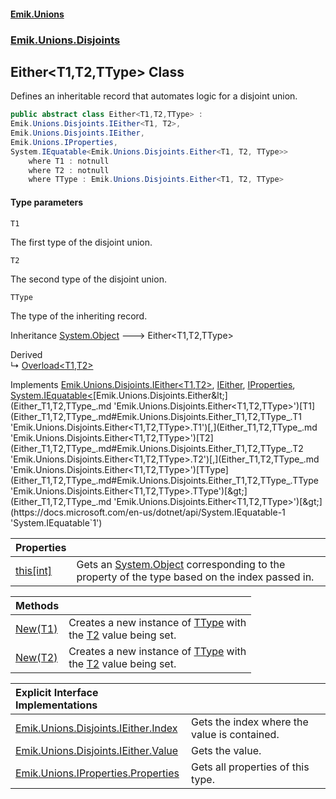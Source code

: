 #### [Emik.Unions](index.md 'index')
### [Emik.Unions.Disjoints](Emik.Unions.Disjoints.md 'Emik.Unions.Disjoints')

## Either<T1,T2,TType> Class

Defines an inheritable record that automates logic for a disjoint union.

```csharp
public abstract class Either<T1,T2,TType> :
Emik.Unions.Disjoints.IEither<T1, T2>,
Emik.Unions.Disjoints.IEither,
Emik.Unions.IProperties,
System.IEquatable<Emik.Unions.Disjoints.Either<T1, T2, TType>>
    where T1 : notnull
    where T2 : notnull
    where TType : Emik.Unions.Disjoints.Either<T1, T2, TType>
```
#### Type parameters

<a name='Emik.Unions.Disjoints.Either_T1,T2,TType_.T1'></a>

`T1`

The first type of the disjoint union.

<a name='Emik.Unions.Disjoints.Either_T1,T2,TType_.T2'></a>

`T2`

The second type of the disjoint union.

<a name='Emik.Unions.Disjoints.Either_T1,T2,TType_.TType'></a>

`TType`

The type of the inheriting record.

Inheritance [System.Object](https://docs.microsoft.com/en-us/dotnet/api/System.Object 'System.Object') &#129106; Either<T1,T2,TType>

Derived  
&#8627; [Overload&lt;T1,T2&gt;](Overload_T1,T2_.md 'Emik.Unions.Disjoints.Overload<T1,T2>')

Implements [Emik.Unions.Disjoints.IEither&lt;](IEither_T1,T2_.md 'Emik.Unions.Disjoints.IEither<T1,T2>')[T1](Either_T1,T2,TType_.md#Emik.Unions.Disjoints.Either_T1,T2,TType_.T1 'Emik.Unions.Disjoints.Either<T1,T2,TType>.T1')[,](IEither_T1,T2_.md 'Emik.Unions.Disjoints.IEither<T1,T2>')[T2](Either_T1,T2,TType_.md#Emik.Unions.Disjoints.Either_T1,T2,TType_.T2 'Emik.Unions.Disjoints.Either<T1,T2,TType>.T2')[&gt;](IEither_T1,T2_.md 'Emik.Unions.Disjoints.IEither<T1,T2>'), [IEither](IEither.md 'Emik.Unions.Disjoints.IEither'), [IProperties](IProperties.md 'Emik.Unions.IProperties'), [System.IEquatable&lt;](https://docs.microsoft.com/en-us/dotnet/api/System.IEquatable-1 'System.IEquatable`1')[Emik.Unions.Disjoints.Either&lt;](Either_T1,T2,TType_.md 'Emik.Unions.Disjoints.Either<T1,T2,TType>')[T1](Either_T1,T2,TType_.md#Emik.Unions.Disjoints.Either_T1,T2,TType_.T1 'Emik.Unions.Disjoints.Either<T1,T2,TType>.T1')[,](Either_T1,T2,TType_.md 'Emik.Unions.Disjoints.Either<T1,T2,TType>')[T2](Either_T1,T2,TType_.md#Emik.Unions.Disjoints.Either_T1,T2,TType_.T2 'Emik.Unions.Disjoints.Either<T1,T2,TType>.T2')[,](Either_T1,T2,TType_.md 'Emik.Unions.Disjoints.Either<T1,T2,TType>')[TType](Either_T1,T2,TType_.md#Emik.Unions.Disjoints.Either_T1,T2,TType_.TType 'Emik.Unions.Disjoints.Either<T1,T2,TType>.TType')[&gt;](Either_T1,T2,TType_.md 'Emik.Unions.Disjoints.Either<T1,T2,TType>')[&gt;](https://docs.microsoft.com/en-us/dotnet/api/System.IEquatable-1 'System.IEquatable`1')

| Properties | |
| :--- | :--- |
| [this[int]](Either_T1,T2,TType_.Item(Int32).md 'Emik.Unions.Disjoints.Either<T1,T2,TType>.this[int]') | Gets an [System.Object](https://docs.microsoft.com/en-us/dotnet/api/System.Object 'System.Object') corresponding to the property of the type based on the index passed in. |

| Methods | |
| :--- | :--- |
| [New(T1)](Either_T1,T2,TType_.New(T1).md 'Emik.Unions.Disjoints.Either<T1,T2,TType>.New(T1)') | Creates a new instance of [TType](Either_T1,T2,TType_.md#Emik.Unions.Disjoints.Either_T1,T2,TType_.TType 'Emik.Unions.Disjoints.Either<T1,T2,TType>.TType') with<br/>the [T2](Either_T1,T2,TType_.md#Emik.Unions.Disjoints.Either_T1,T2,TType_.T2 'Emik.Unions.Disjoints.Either<T1,T2,TType>.T2') value being set. |
| [New(T2)](Either_T1,T2,TType_.New(T2).md 'Emik.Unions.Disjoints.Either<T1,T2,TType>.New(T2)') | Creates a new instance of [TType](Either_T1,T2,TType_.md#Emik.Unions.Disjoints.Either_T1,T2,TType_.TType 'Emik.Unions.Disjoints.Either<T1,T2,TType>.TType') with<br/>the [T2](Either_T1,T2,TType_.md#Emik.Unions.Disjoints.Either_T1,T2,TType_.T2 'Emik.Unions.Disjoints.Either<T1,T2,TType>.T2') value being set. |

| Explicit Interface Implementations | |
| :--- | :--- |
| [Emik.Unions.Disjoints.IEither.Index](Either_T1,T2,TType_.Emik.Unions.Disjoints.IEither.Index().md 'Emik.Unions.Disjoints.Either<T1,T2,TType>.Emik.Unions.Disjoints.IEither.Index') | Gets the index where the value is contained. |
| [Emik.Unions.Disjoints.IEither.Value](Either_T1,T2,TType_.Emik.Unions.Disjoints.IEither.Value().md 'Emik.Unions.Disjoints.Either<T1,T2,TType>.Emik.Unions.Disjoints.IEither.Value') | Gets the value. |
| [Emik.Unions.IProperties.Properties](Either_T1,T2,TType_.Emik.Unions.IProperties.Properties().md 'Emik.Unions.Disjoints.Either<T1,T2,TType>.Emik.Unions.IProperties.Properties') | Gets all properties of this type. |
